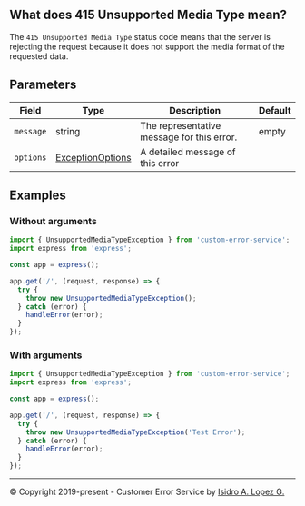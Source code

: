 ## What does 415 Unsupported Media Type mean?

The `415 Unsupported Media Type` status code means that the server is rejecting the request because it does not support the media format of the requested data.

## Parameters

| Field     | Type                                                             | Description                                | Default |
|-----------|------------------------------------------------------------------|--------------------------------------------|---------|
| `message` | string                                                           | The representative message for this error. | empty   |
| `options` | [ExceptionOptions](../interfaces/exception-options.interface.md) | A detailed message of this error           |         |

## Examples

### Without arguments

```typescript
import { UnsupportedMediaTypeException } from 'custom-error-service';
import express from 'express';

const app = express();

app.get('/', (request, response) => {
  try {
    throw new UnsupportedMediaTypeException();
  } catch (error) {
    handleError(error);
  }
});
```

### With arguments

```typescript
import { UnsupportedMediaTypeException } from 'custom-error-service';
import express from 'express';

const app = express();

app.get('/', (request, response) => {
  try {
    throw new UnsupportedMediaTypeException('Test Error');
  } catch (error) {
    handleError(error);
  }
});
```

---

&copy; Copyright 2019-present - Customer Error Service by [Isidro A. Lopez G.](https://ialopezg.com/)
